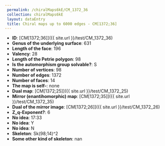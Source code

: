```yaml
--- 
 permalink: /chiralMaps6kE/CM_1372_36 
 collection: chiralMaps6kE
 layout: dataEntry
 title: Chiral maps up to 6000 edges - CM[1372;36]
---
```


- **ID**: [CM[1372;36]]({{ site.url }}/test/CM_1372_36)
- **Genus of the underlying surface**: 631
- **Length of the face**: 196
- **Valency**: 28
- **Length of the Petrie polygon**: 98
- **Is the automorphism group solvable?**: S
- **Number of vertices**: 98
- **Number of edges**: 1372
- **Number of faces**: 14
- **The map is self-**: none
- **Dual map**: [CM[1372;25]]({{ site.url }}/test/CM_1372_25)
- **Mirror (enantihomorphic) map**: [CM[1372;35]]({{ site.url }}/test/CM_1372_35)
- **Dual of the mirror image**: [CM[1372;26]]({{ site.url }}/test/CM_1372_26)
- **Z_q-Exponent?**: 6
- **No idea**:  17:33
- **No idea**: Y
- **No idea**: N
- **Skeleton**: Sk(98;14)^2
- **Some other kind of skeleton**: nan
